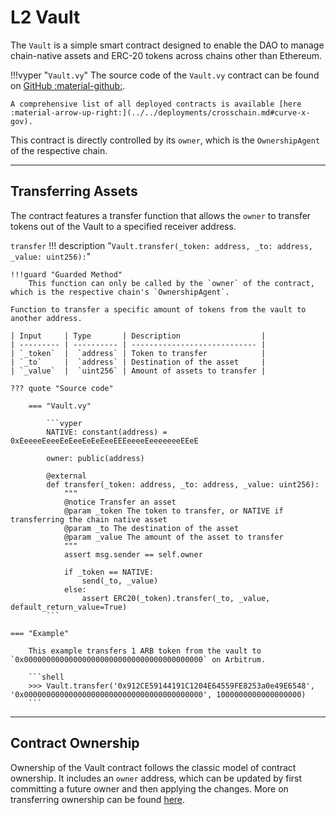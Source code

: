 <h1>L2 Vault</h1>

The `Vault` is a simple smart contract designed to enable the DAO to manage chain-native assets and ERC-20 tokens across chains other than Ethereum.

!!!vyper "`Vault.vy`"
    The source code of the `Vault.vy` contract can be found on [GitHub :material-github:](https://github.com/curvefi/curve-xgov/blob/master/contracts/Vault.vy).

    A comprehensive list of all deployed contracts is available [here :material-arrow-up-right:](../../deployments/crosschain.md#curve-x-gov).

This contract is directly controlled by its `owner`, which is the `OwnershipAgent` of the respective chain.

---

## Transferring Assets

The contract features a transfer function that allows the `owner` to transfer tokens out of the Vault to a specified receiver address.

`transfer`
!!! description "`Vault.transfer(_token: address, _to: address, _value: uint256):`"

    !!!guard "Guarded Method"
        This function can only be called by the `owner` of the contract, which is the respective chain's `OwnershipAgent`.

    Function to transfer a specific amount of tokens from the vault to another address.

    | Input     | Type       | Description                  |
    | --------- | ---------- | ---------------------------- |
    | `_token`  |  `address` | Token to transfer            |
    | `_to`     |  `address` | Destination of the asset     |
    | `_value`  |  `uint256` | Amount of assets to transfer |

    ??? quote "Source code"

        === "Vault.vy"

            ```vyper
            NATIVE: constant(address) = 0xEeeeeEeeeEeEeeEeEeEeeEEEeeeeEeeeeeeeEEeE

            owner: public(address)

            @external
            def transfer(_token: address, _to: address, _value: uint256):
                """
                @notice Transfer an asset
                @param _token The token to transfer, or NATIVE if transferring the chain native asset
                @param _to The destination of the asset
                @param _value The amount of the asset to transfer
                """
                assert msg.sender == self.owner

                if _token == NATIVE:
                    send(_to, _value)
                else:
                    assert ERC20(_token).transfer(_to, _value, default_return_value=True)
            ```

    === "Example"

        This example transfers 1 ARB token from the vault to `0x0000000000000000000000000000000000000000` on Arbitrum.

        ```shell
        >>> Vault.transfer('0x912CE59144191C1204E64559FE8253a0e49E6548', '0x0000000000000000000000000000000000000000', 1000000000000000000)
        ```

---

## Contract Ownership

Ownership of the Vault contract follows the classic model of contract ownership. It includes an `owner` address, which can be updated by first committing a future owner and then applying the changes. More on transferring ownership can be found [here](../../references/curve-practices.md#commit-apply).
